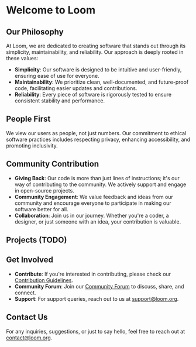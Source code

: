 # Welcome to Loom

## Our Philosophy
At Loom, we are dedicated to creating software that stands out through its simplicity, maintainability, and reliability. Our approach is deeply rooted in these values:

- **Simplicity**: Our software is designed to be intuitive and user-friendly, ensuring ease of use for everyone.
- **Maintainability**: We prioritize clean, well-documented, and future-proof code, facilitating easier updates and contributions.
- **Reliability**: Every piece of software is rigorously tested to ensure consistent stability and performance.

## People First
We view our users as people, not just numbers. Our commitment to ethical software practices includes respecting privacy, enhancing accessibility, and promoting inclusivity.

## Community Contribution
- **Giving Back**: Our code is more than just lines of instructions; it's our way of contributing to the community. We actively support and engage in open-source projects.
- **Community Engagement**: We value feedback and ideas from our community and encourage everyone to participate in making our software better for all.
- **Collaboration**: Join us in our journey. Whether you're a coder, a designer, or just someone with an idea, your contribution is valuable.

## Projects (TODO)

## Get Involved
- **Contribute**: If you're interested in contributing, please check our [Contribution Guidelines](./CONTRIBUTING.org).
- **Community Forum**: Join our [Community Forum](TODO) to discuss, share, and connect.
- **Support**: For support queries, reach out to us at [support@loom.org](mailto:support@loom.org).

## Contact Us
For any inquiries, suggestions, or just to say hello, feel free to reach out at [contact@loom.org](mailto:contact@loom.org).


